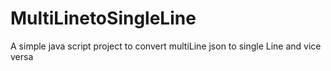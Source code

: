 # MultiLinetoSingleLine
A simple java script project to convert multiLine json to single Line and vice versa
